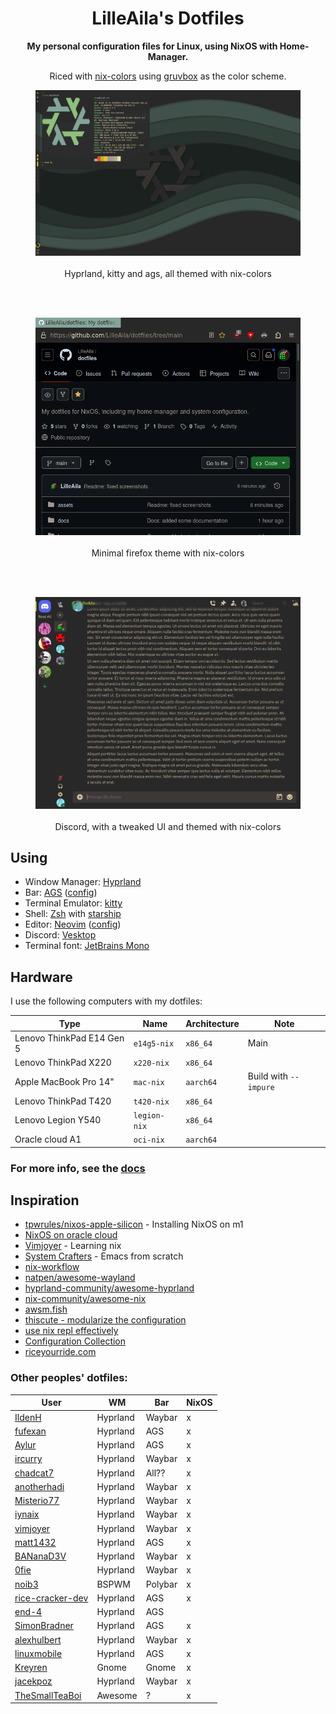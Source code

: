 <div align="center">

# LilleAila's Dotfiles
**My personal configuration files for Linux, using NixOS with Home-Manager.**

Riced with [nix-colors](https://github.com/Misterio77/nix-colors) using [gruvbox](https://github.com/morhetz/gruvbox) as the color scheme.

</div>

<div align="center">

<figure>
    <img src="assets/desktop.png" alt="Desktop screenshot"/>
    <figcaption><br>Hyprland, kitty and ags, all themed with nix-colors</figcaption>
</figure>
<br><br>
<figure>
    <img src="assets/firefox.png" alt="Firefox screenshot"/>
    <figcaption><br>Minimal firefox theme with nix-colors</figcaption>
</figure>
<br><br>
<figure>
    <img src="assets/discord.png" alt="Discord screenshot"/>
    <figcaption><br>Discord, with a tweaked UI and themed with nix-colors</figcaption>
</figure>

</div>

## Using
- Window Manager: [Hyprland](https://hyprland.org)
- Bar: [AGS](https://aylur.github.io/ags-docs/) ([config](https://github.com/LilleAila/ags-config))
- Terminal Emulator: [kitty](https://sw.kovidgoyal.net/kitty)
- Shell: [Zsh](https://www.zsh.org/) with [starship](https://starship.rs/)
- Editor: [Neovim](https://neovim.io) ([config](https://github.com/LilleAila/nvim-nix))
- Discord: [Vesktop](https://github.com/Vencord/Vesktop)
- Terminal font: [JetBrains Mono](https://www.jetbrains.com/lp/mono/)

## Hardware
I use the following computers with my dotfiles:

| Type                      | Name         | Architecture | Note                        |
| ------------------------- | ------------ | ------------ | --------------------------- |
| Lenovo ThinkPad E14 Gen 5 | `e14g5-nix`  | `x86_64`     | Main                        |
| Lenovo ThinkPad X220      | `x220-nix`   | `x86_64`     |                             |
| Apple MacBook Pro 14"     | `mac-nix`    | `aarch64`    | Build with `--impure`       |
| Lenovo ThinkPad T420      | `t420-nix`   | `x86_64`     |                             |
| Lenovo Legion Y540        | `legion-nix` | `x86_64`     |                             |
| Oracle cloud A1           | `oci-nix`    | `aarch64`    |                             |

### For more info, see the [docs](/docs/main.md)

## Inspiration
- [tpwrules/nixos-apple-silicon](https://github.com/tpwrules/nixos-apple-silicon/tree/main) - Installing NixOS on m1
- [NixOS on oracle cloud](https://blog.korfuri.fr/posts/2022/08/nixos-on-an-oracle-free-tier-ampere-machine/)
- [Vimjoyer](https://www.youtube.com/@vimjoyer/featured) - Learning nix
- [System Crafters](https://www.youtube.com/watch?v=74zOY-vgkyw&list=PLEoMzSkcN8oPH1au7H6B7bBJ4ZO7BXjSZ) - Emacs from scratch
- [nix-workflow](https://ayats.org/blog/nix-workflow/)
- [natpen/awesome-wayland](https://github.com/natpen/awesome-wayland)
- [hyprland-community/awesome-hyprland](https://github.com/hyprland-community/awesome-hyprland)
- [nix-community/awesome-nix](https://github.com/nix-community/awesome-nix)
- [awsm.fish](https://github.com/jorgebucaran/awsm.fish)
- [thiscute - modularize the configuration](https://nixos-and-flakes.thiscute.world/nixos-with-flakes/modularize-the-configuration)
- [use nix repl effectively](https://aldoborrero.com/posts/2022/12/02/learn-how-to-use-the-nix-repl-effectively/)
- [Configuration Collection](https://nixos.wiki/wiki/Configuration_Collection)
- [riceyourride.com](https://riceyourride.com/best/1)

### Other peoples' dotfiles:
| User | WM | Bar | NixOS |
| ---- | -- | --- | ----- |
| [IldenH](https://github.com/IldenH/dotfiles) | Hyprland | Waybar | x |
| [fufexan](https://github.com/fufexan/dotfiles) | Hyprland | AGS | x |
| [Aylur](https://github.com/Aylur/dotfiles)| Hyprland | AGS | x |
| [ircurry](https://github.com/ircurry/cfg) | Hyprland | Waybar | x |
| [chadcat7](https://github.com/chadcat7/crystal) | Hyprland | All?? | x |
| [anotherhadi](https://github.com/anotherhadi/nixy) | Hyprland | Waybar | x |
| [Misterio77](https://github.com/Misterio77/nix-config) | Hyprland | Waybar | x |
| [iynaix](https://github.com/iynaix/dotfiles) | Hyprland | Waybar | x |
| [vimjoyer](https://github.com/vimjoyer/nixconf) | Hyprland | Waybar | x |
| [matt1432](https://git.nelim.org/matt1432/nixos-configs) | Hyprland | AGS | x |
| [BANanaD3V](https://github.com/BANanaD3V/nixos-config) | Hyprland | Waybar | x |
| [0fie](https://github.com/0fie/maika) | Hyprland | Waybar | x |
| [noib3](https://github.com/noib3/dotfiles) | BSPWM | Polybar | x |
| [rice-cracker-dev](https://github.com/rice-cracker-dev/nixos-config) | Hyprland | AGS | x |
| [end-4](https://github.com/end-4/dots-hyprland) | Hyprland | AGS |  |
| [SimonBradner](https://github.com/SimonBrandner/dotfiles) | Hyprland | AGS | x |
| [alexhulbert](https://github.com/alexhulbert/seaglass) | Hyprland | Waybar | x |
| [linuxmobile](https://github.com/linuxmobile/kaku) | Hyprland | AGS | x |
| [Kreyren](https://github.com/Kreyren/nixos-config) | Gnome | Gnome | x |
| [jacekpoz](https://git.jacekpoz.pl/jacekpoz/niksos) | Hyprland | Waybar | x |
| [TheSmallTeaBoi](https://github.com/TheSmallTeaBoi/frogix/tree/main) | Awesome | ? | x |
